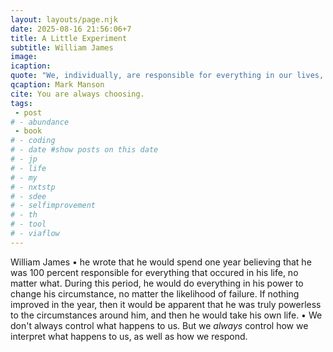 ```yaml
---
layout: layouts/page.njk
date: 2025-08-16 21:56:06+7
title: A Little Experiment
subtitle: William James 
image:
icaption:
quote: "We, individually, are responsible for everything in our lives, nl matter the external circumstances."
qcaption: Mark Manson
cite: You are always choosing.
tags: 
 - post
# - abundance
 - book
# - coding
# - date #show posts on this date
# - jp
# - life
# - my
# - nxtstp
# - sdee
# - selfimprovement
# - th
# - tool
# - viaflow
---
```

William James • he wrote that he would spend one year believing that he was 100 percent responsible for everything that occured in his life, no matter what.
During this period, he would do everything in his power to change his circumstance, no matter the likelihood of failure. If nothing improved in the year, then it would be apparent that he was truly powerless to the circumstances around him, and then he would take his own life.
•
We don't always control what happens to us. But we *always* control how we interpret what happens to us, as well as how we respond.
